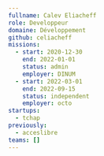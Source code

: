 ```yaml
---
fullname: Calev Eliacheff
role: Developpeur
domaine: Développement
github: celiacheff
missions:
  - start: 2020-12-30
    end: 2022-01-01
    status: admin
    employer: DINUM
  - start: 2022-03-01
    end: 2022-09-15
    status: independent
    employer: octo
startups:
  - tchap
previously:
  - acceslibre
teams: []
---
```

